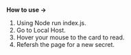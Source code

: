 <b>How to use -></b>
1. Using Node run index.js.
2. Go to Local Host.
3. Hover your mouse to the card to read.
4. Refersh the page for a new secret.
